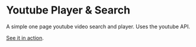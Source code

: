 Youtube Player & Search
=======================

A simple one page youtube video search and player. Uses the youtube API.

[See it in action](http://hitautodestruct.github.io/youtube-player/).

